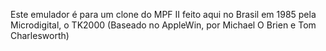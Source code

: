 Este emulador é para um clone do MPF II feito aqui no Brasil em 1985 pela Microdigital, o TK2000 (Baseado no AppleWin, por Michael O Brien e Tom Charlesworth)